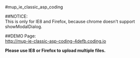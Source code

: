 #mup_ie_classic_asp_coding

##NOTICE:  
This is only for IE8 and Firefox, because chrome doesn't support showModalDialog.  

##DEMO Page:  
http://mup-ie-classic-asp-coding-4defb.coding.io  

**Please use IE8 or Firefox to upload multiple files.**  
